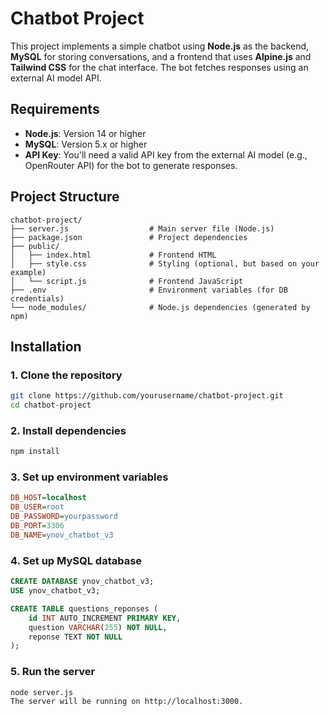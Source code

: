 # Chatbot Project

This project implements a simple chatbot using **Node.js** as the backend, **MySQL** for storing conversations, and a frontend that uses **Alpine.js** and **Tailwind CSS** for the chat interface. The bot fetches responses using an external AI model API.

## Requirements

- **Node.js**: Version 14 or higher
- **MySQL**: Version 5.x or higher
- **API Key**: You'll need a valid API key from the external AI model (e.g., OpenRouter API) for the bot to generate responses.

## Project Structure

```
chatbot-project/
├── server.js                  # Main server file (Node.js)
├── package.json               # Project dependencies
├── public/
│   ├── index.html             # Frontend HTML
│   ├── style.css              # Styling (optional, but based on your example)
│   └── script.js              # Frontend JavaScript
├── .env                       # Environment variables (for DB credentials)
└── node_modules/              # Node.js dependencies (generated by npm)
```
## Installation

### 1. Clone the repository
```bash
git clone https://github.com/yourusername/chatbot-project.git
cd chatbot-project
```

### 2. Install dependencies
```bash
npm install
```

### 3. Set up environment variables
```ini
DB_HOST=localhost
DB_USER=root
DB_PASSWORD=yourpassword
DB_PORT=3306
DB_NAME=ynov_chatbot_v3
```

### 4. Set up MySQL database
```sql
CREATE DATABASE ynov_chatbot_v3;
USE ynov_chatbot_v3;

CREATE TABLE questions_reponses (
    id INT AUTO_INCREMENT PRIMARY KEY,
    question VARCHAR(255) NOT NULL,
    reponse TEXT NOT NULL
);
```

### 5. Run the server
```bash
node server.js
The server will be running on http://localhost:3000.
```